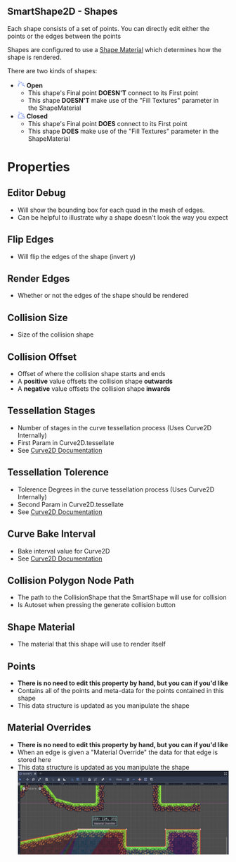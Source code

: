 SmartShape2D - Shapes
---

Each shape consists of a set of points.
You can directly edit either the points or the edges between the points

Shapes are configured to use a [Shape Material]( ./Resources.md#ShapeMaterial )
which determines how the shape is rendered.

There are two kinds of shapes:
- ![OpenShapeImg]( ./../assets/open_shape.png  ) **Open**
  - This shape's Final point **DOESN'T** connect to its First point
  - This shape **DOESN'T** make use of the "Fill Textures" parameter in the ShapeMaterial
- ![ClosedShapeImg]( ./../assets/closed_shape.png  ) **Closed**
  - This shape's Final point **DOES** connect to its First point
  - This shape **DOES** make use of the "Fill Textures" parameter in the ShapeMaterial

# Properties
## Editor Debug
- Will show the bounding box for each quad in the mesh of edges.
- Can be helpful to illustrate why a shape doesn't look the way you expect
## Flip Edges
- Will flip the edges of the shape (invert y)
## Render Edges
- Whether or not the edges of the shape should be rendered
## Collision Size
- Size of the collision shape
## Collision Offset
- Offset of where the collision shape starts and ends
- A **positive** value offsets the collision shape **outwards**
- A **negative** value offsets the collision shape **inwards**
## Tessellation Stages
- Number of stages in the curve tessellation process (Uses Curve2D Internally)
- First Param in Curve2D.tessellate
- See [Curve2D Documentation](https://docs.godotengine.org/en/3.2/classes/class_curve2d.html#class-curve2d-method-tessellate)
## Tessellation Tolerence
- Tolerence Degrees in the curve tessellation process (Uses Curve2D Internally)
- Second Param in Curve2D.tessellate
- See [Curve2D Documentation](https://docs.godotengine.org/en/3.2/classes/class_curve2d.html#class-curve2d-method-tessellate)
## Curve Bake Interval
- Bake interval value for Curve2D
- See [Curve2D Documentation](https://docs.godotengine.org/en/3.2/classes/class_curve2d.html#class-curve2d-property-bake-interval)
## Collision Polygon Node Path
- The path to the CollisionShape that the SmartShape will use for collision
- Is Autoset when pressing the generate collision button
## Shape Material
- The material that this shape will use to render itself
## Points
- **There is no need to edit this property by hand, but you can if you'd like**
- Contains all of the points and meta-data for the points contained in this shape
- This data structure is updated as you manipulate the shape
## Material Overrides
- **There is no need to edit this property by hand, but you can if you'd like**
- When an edge is given a "Material Override" the data for that edge is stored here
- This data structure is updated as you manipulate the shape
![EdgeData Popup]( ./imgs/EdgeEdit-MaterialOverride.png )

